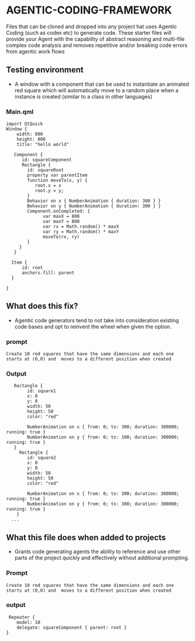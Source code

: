 # AGENTIC-CODING-FRAMEWORK
Files that can be cloned and dropped into any project hat uses Agentic Coding (such as codex etc) to generate code.   These starter files will provide your Agent with the capability of abstract reasoning and multi-file complex code analysis and removes repetitive and/or breaking code errors from agentic work flows

## Testing environment
- A window with a component that can be used to instantiate an animated red square which will automatically move to a random place when a instance is created (similar to a class in other languages)
  
### Main.qml 
```
import QtQuick
Window {
    width: 800
    height: 800
    title: "hello world"

   Component {
      id: squareComponent
      Rectangle {
        id: squareRoot
        property var parentItem
        function moveTo(x, y) {
           root.x = x
           root.y = y;
        }
        Behavior on x { NumberAnimation { duration: 300 } }
        Behavior on y { NumberAnimation { duration: 300 } }
        Component.onCompleted: {
              var maxX = 800
              var maxY = 800
              var rx = Math.random() * maxX
              var ry = Math.random() * maxY
              moveTo(rx, ry)
        }
     }
   }

  Item {
      id: root
      anchors.fill: parent
  }

}
```



## What does this fix?
- Agentic code generators tend to not take into consideration existing code bases and opt to reinvent the wheel when given the option.


### prompt
``` Create 10 red squares that have the same dimensions and each one starts at (0,0) and  moves to a different position when created ```

  ### Output
       Rectangle {
            id: square1
            x: 0
            y: 0
            width: 50
            height: 50
            color: "red"

            NumberAnimation on x { from: 0; to: 300; duration: 300000; running: true }
            NumberAnimation on y { from: 0; to: 100; duration: 300000; running: true }
       }
         Rectangle {
            id: square2
            x: 0
            y: 0
            width: 50
            height: 50
            color: "red"

            NumberAnimation on x { from: 0; to: 300; duration: 300000; running: true }
            NumberAnimation on y { from: 0; to: 300; duration: 300000; running: true }
        }
      ...

## What this file does when added to projects
- Grants code generating agents the ability to reference and use other parts of the project quickly and effectively without additional prompting.

### Prompt
``` Create 10 red squares that have the same dimensions and each one starts at (0,0) and  moves to a different position when created ```

### output
```
 Repeater {
    model: 10
    delegate: squareComponent { parent: root } 
}
```
